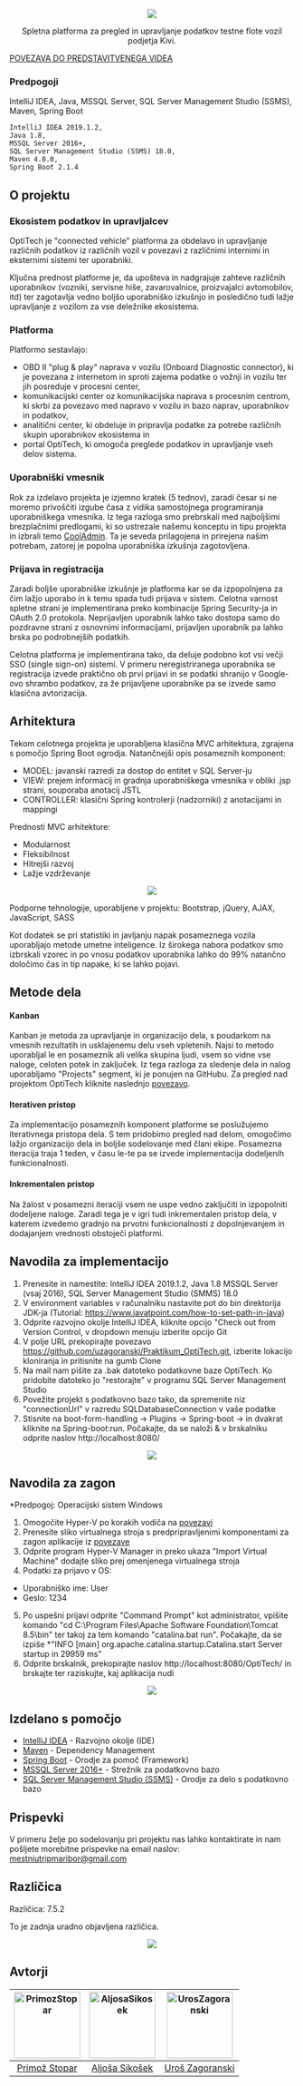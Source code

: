<p align="center">
  <img src="http://optitech.sydneyitsolutions.com/wp-content/uploads/2019/03/logo640.png">
</p>

<p align="center">
          Spletna platforma za pregled in upravljanje podatkov testne flote vozil podjetja Kivi.
</p>

  [POVEZAVA DO PREDSTAVITVENEGA VIDEA](https://vimeo.com/341977414)

### Predpogoji

IntelliJ IDEA,
Java,
MSSQL Server,
SQL Server Management Studio (SSMS),
Maven,
Spring Boot
```
IntelliJ IDEA 2019.1.2,
Java 1.8,
MSSQL Server 2016+,
SQL Server Management Studio (SSMS) 18.0,
Maven 4.0.0,
Spring Boot 2.1.4
```

## O projektu

### Ekosistem podatkov in upravljalcev

OptiTech je "connected vehicle" platforma za obdelavo in upravljanje različnih podatkov iz različnih vozil v povezavi z različnimi internimi in eksternimi sistemi ter uporabniki. 

Ključna prednost platforme je, da upošteva in nadgrajuje zahteve različnih uporabnikov (vozniki, servisne hiše, zavarovalnice, proizvajalci avtomobilov, itd) ter zagotavlja vedno boljšo uporabniško izkušnjo in posledično tudi lažje upravljanje z vozilom za vse deležnike ekosistema.

### Platforma

Platformo sestavlajo: 

- OBD II "plug & play" naprava v vozilu (Onboard Diagnostic connector), ki je povezana z internetom in sproti zajema podatke o vožnji in vozilu ter jih posreduje v procesni center,
- komunikacijski center oz komunikacijska naprava s procesnim centrom, ki skrbi za povezavo med napravo v vozilu in bazo naprav, uporabnikov in podatkov, 
- analitični center, ki obdeluje in pripravlja podatke za potrebe različnih skupin uporabnikov ekosistema in 
- portal OptiTech, ki omogoča preglede podatkov in upravljanje vseh delov sistema.

### Uporabniški vmesnik

Rok za izdelavo projekta je izjemno kratek (5 tednov), zaradi česar si ne moremo privoščiti izgube časa z vidika samostojnega programiranja uporabniškega vmesnika. Iz tega razloga smo prebrskali med najboljšimi brezplačnimi predlogami, ki so ustrezale našemu konceptu in tipu projekta in izbrali temo [CoolAdmin](https://colorlib.com/polygon/cooladmin/index.html). Ta je seveda prilagojena in prirejena našim potrebam, zatorej je popolna uporabniška izkušnja zagotovljena.

### Prijava in registracija

Zaradi boljše uporabniške izkušnje je platforma kar se da izpopolnjena za čim lažjo uporabo in k temu spada tudi prijava v sistem. Celotna varnost spletne strani je implementirana preko kombinacije Spring Security-ja in OAuth 2.0 protokola. Neprijavljen uporabnik lahko tako dostopa samo do pozdravne strani z osnovnimi informacijami, prijavljen uporabnik pa lahko brska po podrobnejših podatkih. 

Celotna platforma je implementirana tako, da deluje podobno kot vsi večji SSO (single sign-on) sistemi. V primeru neregistriranega uporabnika se registracija izvede praktično ob prvi prijavi in se podatki shranijo v Google-ovo shrambo podatkov, za že prijavljene uporabnike pa se izvede samo klasična avtorizacija.

## Arhitektura

Tekom celotnega projekta je uporabljena klasična MVC arhitektura, zgrajena s pomočjo Spring Boot ogrodja. Natančnejši opis posameznih komponent: 
* MODEL:  javanski razredi za dostop do entitet v SQL Server-ju 
* VIEW: prejem informacij in gradnja uporabniškega vmesnika v obliki .jsp strani, souporaba anotacij JSTL
* CONTROLLER: klasični Spring kontrolerji (nadzorniki) z anotacijami in mappingi 

Prednosti MVC arhitekture:
* Modularnost
* Fleksibilnost
* Hitrejši razvoj
* Lažje vzdrževanje

<p align="center">
  <img src="https://cdn-images-1.medium.com/max/1080/0*Qf1s2lG86MjX-Zcv.jpg">
</p>

Podporne tehnologije, uporabljene v projektu: Bootstrap, jQuery, AJAX, JavaScript, SASS

Kot dodatek se pri statistiki in javljanju napak posameznega vozila uporabljajo metode umetne inteligence. Iz širokega nabora podatkov smo izbrskali vzorec in po vnosu podatkov uporabnika lahko do 99% natančno določimo čas in tip napake, ki se lahko pojavi.

## Metode dela

#### Kanban

Kanban je metoda za upravljanje in organizacijo dela, s poudarkom na vmesnih rezultatih in usklajenemu delu vseh vpletenih. Najsi to metodo uporabljal le en posameznik ali velika skupina ljudi, vsem so vidne vse naloge, celoten potek in zaključek. Iz tega razloga za sledenje dela in nalog uporabljamo "Projects" segment, ki je ponujen na GitHubu. Za pregled nad projektom OptiTech kliknite naslednjo [povezavo](https://github.com/uzagoranski/Praktikum_OptiTech/projects/1).

#### Iterativen pristop

Za implementacijo posameznih komponent platforme se poslužujemo iterativnega pristopa dela. S tem pridobimo pregled nad delom, omogočimo lažjo organizacijo dela in boljše sodelovanje med člani ekipe. Posamezna iteracija traja 1 teden, v času le-te pa se izvede implementacija dodeljenih funkcionalnosti.

#### Inkrementalen pristop

Na žalost v posamezni iteraciji vsem ne uspe vedno zaključiti in izpopolniti dodeljene naloge. Zaradi tega je v igri tudi inkrementalen pristop dela, v katerem izvedemo gradnjo na prvotni funkcionalnosti z dopolnjevanjem in dodajanjem vrednosti obstoječi platformi.


## Navodila za implementacijo

1.	Prenesite in namestite: IntelliJ IDEA 2019.1.2, Java 1.8 MSSQL Server (vsaj 2016), SQL Server Management Studio (SMMS) 18.0
2.  V environment variables v računalniku nastavite pot do bin direktorija JDK-ja (Tutorial: https://www.javatpoint.com/how-to-set-path-in-java)
3.	Odprite razvojno okolje IntelliJ IDEA, kliknite opcijo "Check out from Version Control, v dropdown menuju izberite opcijo Git
4.  V polje URL prekopirajte povezavo https://github.com/uzagoranski/Praktikum_OptiTech.git, izberite lokacijo kloniranja in pritisnite na gumb Clone
5.  Na mail nam pišite za .bak datoteko podatkovne baze OptiTech. Ko pridobite datoteko jo "restorajte" v programu SQL Server Management Studio
6.  Povežite projekt s podatkovno bazo tako, da spremenite niz "connectionUrl" v razredu SQLDatabaseConnection v vaše podatke
7.  Stisnite na boot-form-handling -> Plugins -> Spring-boot -> in dvakrat kliknite na Spring-boot:run. Počakajte, da se naloži & v brskalniku odprite naslov http://localhost:8080/

<p align="center">
  <img src="https://i.imgur.com/RQM0Xhh.png">
</p>

## Navodila za zagon

*Predpogoj: Operacijski sistem Windows

1.	Omogočite Hyper-V po korakih vodiča na [povezavi](https://docs.microsoft.com/en-us/virtualization/hyper-v-on-windows/quick-start/enable-hyper-v) 
2.  Prenesite sliko virtualnega stroja s predpripravljenimi komponentami za zagon aplikacije iz [povezave](https://github.com/uzagoranski/Praktikum_OptiTech/tree/master/vm) 
3.  Odprite program Hyper-V Manager in preko ukaza "Import Virtual Machine" dodajte sliko prej omenjenega virtualnega stroja
4.  Podatki za prijavo v OS:
* Uporabniško ime: User
* Geslo: 1234
5.  Po uspešni prijavi odprite "Command Prompt" kot administrator, vpišite komando "cd C:\Program Files\Apache Software Foundation\Tomcat 8.5\bin" ter takoj za tem komando "catalina.bat run". Počakajte, da se izpiše *"INFO [main] org.apache.catalina.startup.Catalina.start Server startup in 29959 ms"
6. Odprite brskalnik, prekopirajte naslov http://localhost:8080/OptiTech/ in brskajte ter raziskujte, kaj aplikacija nudi

<p align="center">
  <img src="https://i.imgur.com/R81mGsx.png">
</p>

## Izdelano s pomočjo

* [IntelliJ IDEA](https://www.jetbrains.com/idea/) - Razvojno okolje (IDE)
* [Maven](https://maven.apache.org/) - Dependency Management
* [Spring Boot](https://spring.io/projects/spring-boot) - Orodje za pomoč (Framework)
* [MSSQL Server 2016+](https://www.microsoft.com/en-us/sql-server/sql-server-2016) - Strežnik za podatkovno bazo
* [SQL Server Management Studio (SSMS)](https://docs.microsoft.com/en-us/sql/ssms/download-sql-server-management-studio-ssms?view=sql-server-2017) - Orodje za delo s podatkovno bazo

## Prispevki

V primeru želje po sodelovanju pri projektu nas lahko kontaktirate in nam pošljete morebitne prispevke na email naslov: mestniutripmaribor@gmail.com

## Različica

Različica: 7.5.2

To je zadnja uradno objavljena različica.

<p align="center">
  <img src="https://i.imgur.com/Fl0BHne.png">
</p>

## Avtorji

[<img alt="PrimozStopar" src="https://avatars1.githubusercontent.com/u/22565865?s=460&v=4" width="117">](https://github.com/Evixiss) |[<img alt="AljosaSikosek" src="https://avatars2.githubusercontent.com/u/33753351?s=460&v=4" width="117">](https://github.com/aljosasikosek) |[<img alt="UrosZagoranski" src="https://avatars1.githubusercontent.com/u/33725933?s=460&v=4" width="117">](https://github.com/uzagoranski) |
:---: |:---: |:---: |
[Primož Stopar](https://github.com/Evixiss) |[Aljoša Sikošek](https://github.com/aljosasikosek) |[Uroš Zagoranski](https://github.com/uzagoranski) |
